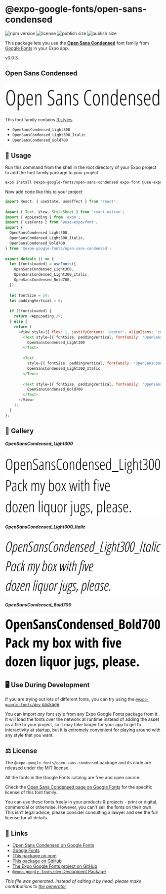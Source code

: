 # @expo-google-fonts/open-sans-condensed

![npm version](https://flat.badgen.net/npm/v/@expo-google-fonts/open-sans-condensed)
![license](https://flat.badgen.net/github/license/expo/google-fonts)
![publish size](https://flat.badgen.net/packagephobia/install/@expo-google-fonts/open-sans-condensed)
![publish size](https://flat.badgen.net/packagephobia/publish/@expo-google-fonts/open-sans-condensed)

This package lets you use the [**Open Sans Condensed**](https://fonts.google.com/specimen/Open+Sans+Condensed) font family from [Google Fonts](https://fonts.google.com/) in your Expo app.

v0.0.3

## Open Sans Condensed

![Open Sans Condensed](./font-family.png)

This font family contains [3 styles](#gallery).

- `OpenSansCondensed_Light300`
- `OpenSansCondensed_Light300_Italic`
- `OpenSansCondensed_Bold700`

## 🔡 Usage

Run this command from the shell in the root directory of your Expo project to add the font family package to your project
```sh
expo install @expo-google-fonts/open-sans-condensed expo-font @use-expo/font
```

Now add code like this to your project
```js
import React, { useState, useEffect } from 'react';

import { Text, View, StyleSheet } from 'react-native';
import { AppLoading } from 'expo';
import { useFonts } from '@use-expo/font';
import {
  OpenSansCondensed_Light300,
  OpenSansCondensed_Light300_Italic,
  OpenSansCondensed_Bold700,
} from '@expo-google-fonts/open-sans-condensed';

export default () => {
  let [fontsLoaded] = useFonts({
    OpenSansCondensed_Light300,
    OpenSansCondensed_Light300_Italic,
    OpenSansCondensed_Bold700,
  });

  let fontSize = 24;
  let paddingVertical = 6;

  if (!fontsLoaded) {
    return <AppLoading />;
  } else {
    return (
      <View style={{ flex: 1, justifyContent: 'center', alignItems: 'center' }}>
        <Text style={{ fontSize, paddingVertical, fontFamily: 'OpenSansCondensed_Light300' }}>
          OpenSansCondensed_Light300
        </Text>

        <Text
          style={{ fontSize, paddingVertical, fontFamily: 'OpenSansCondensed_Light300_Italic' }}>
          OpenSansCondensed_Light300_Italic
        </Text>

        <Text style={{ fontSize, paddingVertical, fontFamily: 'OpenSansCondensed_Bold700' }}>
          OpenSansCondensed_Bold700
        </Text>
      </View>
    );
  }
};

```

## 📖 Gallery

##### OpenSansCondensed_Light300
![OpenSansCondensed_Light300](./04a7cf776cec6c53387f15bd8878b365d22ea65c97dfd605c269b3774e4e7ed2.ttf.png)

##### OpenSansCondensed_Light300_Italic
![OpenSansCondensed_Light300_Italic](./c5330d8a82169e940228bf53acb980b56a23fb1f640d6bf8b7e18a8681d67eda.ttf.png)

##### OpenSansCondensed_Bold700
![OpenSansCondensed_Bold700](./9b8228ed1f9d087708d275dcc32be58269ffaf9cd7f8028db765305347303f88.ttf.png)


## 🖥️ Use During Development

If you are trying out lots of different fonts, you can try using the [`@expo-google-fonts/dev` package](https://github.com/expo/google-fonts/tree/master/font-packages/dev#readme).

You can import *any* font style from any Expo Google Fonts package from it. It will load the fonts
over the network at runtime instead of adding the asset as a file to your project, so it may take longer
for your app to get to interactivity at startup, but it is extremely convenient
for playing around with any style that you want.

## ⚖️ License

The `@expo-google-fonts/open-sans-condensed` package and its code are released under the MIT license.

All the fonts in the Google Fonts catalog are free and open source.

Check the [Open Sans Condensed page on Google Fonts](https://fonts.google.com/specimen/Open+Sans+Condensed) for the specific license of this font family.

You can use these fonts freely in your products & projects - print or digital, commercial or otherwise. However, you can't sell the fonts on their own. This isn't legal advice, please consider consulting a lawyer and see the full license for all details.

## 🔗 Links

- [Open Sans Condensed on Google Fonts](https://fonts.google.com/specimen/Open+Sans+Condensed)
- [Google Fonts](https://fonts.google.com/)
- [This package on npm](https://www.npmjs.com/package/@expo-google-fonts/open-sans-condensed)
- [This package on GitHub](https://github.com/expo/google-fonts/tree/master/font-packages/open-sans-condensed)
- [The Expo Google Fonts project on GitHub](https://github.com/expo/google-fonts)
- [`@expo-google-fonts/dev` Devlopment Package](https://github.com/expo/google-fonts/tree/master/font-packages/dev)


*This file was generated. Instead of editing it by head, please make contributions to [the generator](https://github.com/expo/google-fonts/tree/master/packages/generator)*
